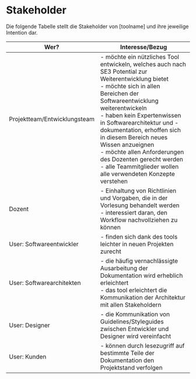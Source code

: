 # Stakeholder

Die folgende Tabelle stellt die Stakeholder von [toolname] und ihre jeweilige Intention dar.

| Wer?                         | Interesse/Bezug                                              |
| ---------------------------- | ------------------------------------------------------------ |
| Projektteam/Entwicklungsteam | - möchte ein nützliches Tool entwickeln, welches auch nach SE3 Potential zur Weiterentwicklung bietet<br />- möchte sich in allen Bereichen der Softwareentwicklung weiterentwickeln <br />- haben kein Expertenwissen in Softwarearchitektur und -dokumentation, erhoffen sich in diesem Bereich neues Wissen anzueignen<br />- möchte allen Anforderungen des Dozenten gerecht werden  <br />- alle Teammitglieder wollen alle verwendeten Konzepte verstehen |
| Dozent                       | -  Einhaltung von Richtlinien und Vorgaben, die in der Vorlesung behandelt werden<br />- interessiert daran, den Workflow nachvollziehen zu können |
| User: Softwareentwickler     | - finden sich dank des tools leichter in neuen Projekten zurecht |
| User: Softwarearchitekten    | - die häufig vernachlässigte Ausarbeitung der Dokumentation wird erheblich erleichtert<br />- das tool erleichtert die Kommunikation der Architektur mit allen Stakeholdern |
| User: Designer               | - die Kommunikation von Guidelines/Styleguides zwischen Entwickler und Designer wird vereinfacht |
| User: Kunden                 | - können durch lesezugriff auf bestimmte Teile der Dokumentation den Projektstand verfolgen |

